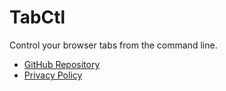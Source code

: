 # TabCtl

Control your browser tabs from the command line.

- [GitHub Repository](https://github.com/slastra/tabctl)
- [Privacy Policy](./PRIVACY-POLICY)